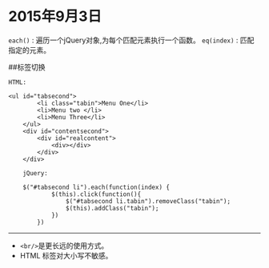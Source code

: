 ﻿# 2015年9月3日


`each()` : 遍历一个jQuery对象,为每个匹配元素执行一个函数。
`eq(index)` : 匹配指定的元素。

##标签切换
```
HTML:

<ul id="tabsecond">
    	<li class="tabin">Menu One</li>
    	<li>Menu two </li>
    	<li>Menu Three</li>
    </ul>
    <div id="contentsecond">
    	<div id="realcontent">
    		<div></div>  
    	</div>
    </div>
    
    jQuery:
    
    $("#tabsecond li").each(function(index) {
			$(this).click(function(){
				$("#tabsecond li.tabin").removeClass("tabin");
				$(this).addClass("tabin");
			})
		})
```

---

- `<br/>`是更长远的使用方式。
- HTML 标签对大小写不敏感。



